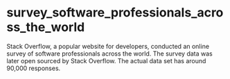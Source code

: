 # survey_software_professionals_across_the_world
Stack Overflow, a popular website for developers, conducted an online survey of software professionals across the world. The survey data was later open sourced by Stack Overflow. The actual data set has around 90,000 responses.
